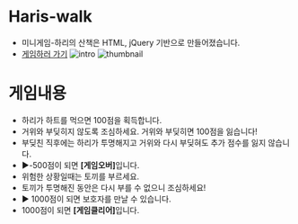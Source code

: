 # Haris-walk
- 미니게임-하리의 산책은 HTML, jQuery 기반으로 만들어졌습니다.
- <a href="https://water4360.github.io/Haris-walk" target="_blank">게임하러 가기</a>
![intro](https://github.com/water4360/Haris-walk/assets/121849929/01430c37-51bf-46b8-929e-29cd12f80198)
![thumbnail](https://github.com/water4360/Haris-walk/assets/121849929/2d293a8b-29db-4870-94b1-58c929e03ba2)


# 게임내용
- 하리가 하트를 먹으면 100점을 획득합니다.
- 거위와 부딪히지 않도록 조심하세요. 거위와 부딪히면 100점을 잃습니다!
- 부딪친 직후에는 하리가 투명해지고 거위와 다시 부딪혀도 추가 점수를 잃지 않습니다.
- ▶-500점이 되면 <b>[게임오버]</b>입니다.
- 위험한 상황일때는 토끼를 부르세요.
- 토끼가 투명해진 동안은 다시 부를 수 없으니 조심하세요!
- ▶ 1000점이 되면 보호자를 만날 수 있습니다.
- 1000점이 되면 <b>[게임클리어]</b>입니다.



